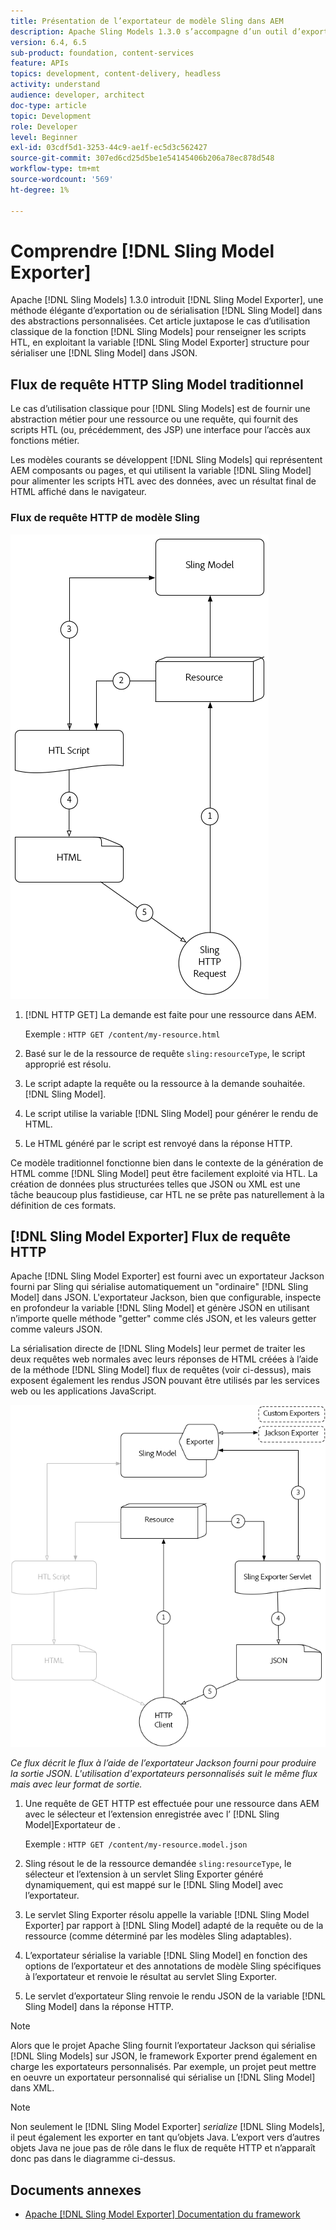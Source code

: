 ```yaml
---
title: Présentation de l’exportateur de modèle Sling dans AEM
description: Apache Sling Models 1.3.0 s’accompagne d’un outil d’exportation de modèles Sling, un moyen élégant d’exporter ou de sérialiser des objets de modèle Sling dans des abstractions personnalisées. Cet article juxtapose le cas d’utilisation traditionnel de l’utilisation de modèles Sling pour renseigner les scripts HTL, en utilisant la structure de l’exportateur de modèle Sling pour sérialiser un modèle Sling dans JSON.
version: 6.4, 6.5
sub-product: foundation, content-services
feature: APIs
topics: development, content-delivery, headless
activity: understand
audience: developer, architect
doc-type: article
topic: Development
role: Developer
level: Beginner
exl-id: 03cdf5d1-3253-44c9-ae1f-ec5d3c562427
source-git-commit: 307ed6cd25d5be1e54145406b206a78ec878d548
workflow-type: tm+mt
source-wordcount: '569'
ht-degree: 1%

---
```


# Comprendre [!DNL Sling Model Exporter]

Apache [!DNL Sling Models] 1.3.0 introduit [!DNL Sling Model Exporter], une méthode élégante d’exportation ou de sérialisation [!DNL Sling Model] dans des abstractions personnalisées. Cet article juxtapose le cas d’utilisation classique de la fonction [!DNL Sling Models] pour renseigner les scripts HTL, en exploitant la variable [!DNL Sling Model Exporter] structure pour sérialiser une [!DNL Sling Model] dans JSON.

## Flux de requête HTTP Sling Model traditionnel

Le cas d’utilisation classique pour [!DNL Sling Models] est de fournir une abstraction métier pour une ressource ou une requête, qui fournit des scripts HTL (ou, précédemment, des JSP) une interface pour l’accès aux fonctions métier.

Les modèles courants se développent [!DNL Sling Models] qui représentent AEM composants ou pages, et qui utilisent la variable [!DNL Sling Model] pour alimenter les scripts HTL avec des données, avec un résultat final de HTML affiché dans le navigateur.

### Flux de requête HTTP de modèle Sling

![Flux de requête de modèle Sling](./assets/understand-sling-model-exporter/sling-model-request-flow.png)

1. [!DNL HTTP GET] La demande est faite pour une ressource dans AEM.

   Exemple : `HTTP GET /content/my-resource.html`

1. Basé sur le de la ressource de requête `sling:resourceType`, le script approprié est résolu.

1. Le script adapte la requête ou la ressource à la demande souhaitée. [!DNL Sling Model].

1. Le script utilise la variable [!DNL Sling Model] pour générer le rendu de HTML.

1. Le HTML généré par le script est renvoyé dans la réponse HTTP.

Ce modèle traditionnel fonctionne bien dans le contexte de la génération de HTML comme [!DNL Sling Model] peut être facilement exploité via HTL. La création de données plus structurées telles que JSON ou XML est une tâche beaucoup plus fastidieuse, car HTL ne se prête pas naturellement à la définition de ces formats.

## [!DNL Sling Model Exporter] Flux de requête HTTP

Apache [!DNL Sling Model Exporter] est fourni avec un exportateur Jackson fourni par Sling qui sérialise automatiquement un &quot;ordinaire&quot; [!DNL Sling Model] dans JSON. L&#39;exportateur Jackson, bien que configurable, inspecte en profondeur la variable [!DNL Sling Model] et génère JSON en utilisant n’importe quelle méthode &quot;getter&quot; comme clés JSON, et les valeurs getter comme valeurs JSON.

La sérialisation directe de [!DNL Sling Models] leur permet de traiter les deux requêtes web normales avec leurs réponses de HTML créées à l’aide de la méthode [!DNL Sling Model] flux de requêtes (voir ci-dessus), mais exposent également les rendus JSON pouvant être utilisés par les services web ou les applications JavaScript.

![Flux de requête HTTP Sling Model Exporter](./assets/understand-sling-model-exporter/sling-model-exporter-request-flow.png)

*Ce flux décrit le flux à l’aide de l’exportateur Jackson fourni pour produire la sortie JSON. L&#39;utilisation d&#39;exportateurs personnalisés suit le même flux mais avec leur format de sortie.*

1. Une requête de GET HTTP est effectuée pour une ressource dans AEM avec le sélecteur et l’extension enregistrée avec l’ [!DNL Sling Model]Exportateur de .

   Exemple : `HTTP GET /content/my-resource.model.json`

1. Sling résout le de la ressource demandée `sling:resourceType`, le sélecteur et l’extension à un servlet Sling Exporter généré dynamiquement, qui est mappé sur le [!DNL Sling Model] avec l’exportateur.
1. Le servlet Sling Exporter résolu appelle la variable [!DNL Sling Model Exporter] par rapport à [!DNL Sling Model] adapté de la requête ou de la ressource (comme déterminé par les modèles Sling adaptables).
1. L’exportateur sérialise la variable [!DNL Sling Model] en fonction des options de l’exportateur et des annotations de modèle Sling spécifiques à l’exportateur et renvoie le résultat au servlet Sling Exporter.
1. Le servlet d’exportateur Sling renvoie le rendu JSON de la variable [!DNL Sling Model] dans la réponse HTTP.

>[!NOTE]
>
>Alors que le projet Apache Sling fournit l’exportateur Jackson qui sérialise [!DNL Sling Models] sur JSON, le framework Exporter prend également en charge les exportateurs personnalisés. Par exemple, un projet peut mettre en oeuvre un exportateur personnalisé qui sérialise un [!DNL Sling Model] dans XML.

>[!NOTE]
>
>Non seulement le [!DNL Sling Model Exporter] *serialize* [!DNL Sling Models], il peut également les exporter en tant qu’objets Java. L’export vers d’autres objets Java ne joue pas de rôle dans le flux de requête HTTP et n’apparaît donc pas dans le diagramme ci-dessus.

## Documents annexes

* [Apache [!DNL Sling Model Exporter] Documentation du framework](https://sling.apache.org/documentation/bundles/models.html#exporter-framework-since-130)
